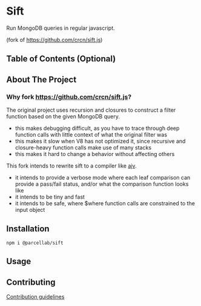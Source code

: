 <!---
This is the name of the project. It describes the whole project in one sentence, and helps people understand what the main goal and aim of the project is.

Consider putting a CI badge too, for instance:
 [![myworkflow](https://github.com/parcellab/repo-template-base/workflows/myworkflow/badge.svg)](https://github.com/parcellab/repo-template-base/actions?workflow=myworkflow)
-->

# Sift

Run MongoDB queries in regular javascript.

(fork of https://github.com/crcn/sift.js)


## Table of Contents (Optional)

<!---
If your README is very long, you might want to add a table of contents to make it easy for users to navigate to different sections easily. It will make it easier for readers to move around the project with ease.
-->

## About The Project

### Why fork https://github.com/crcn/sift.js?

The original project uses recursion and closures to construct a filter function based on the given MongoDB query.

- this makes debugging difficult, as you have to trace through deep function calls with little context of what the original filter was
- this makes it slow when V8 has not optimized it, since recursive and closure-heavy function calls make use of many stacks
- this makes it hard to change a behavior without affecting others

This fork intends to rewrite sift to a compiler like [ajv](https://github.com/ajv-validator/ajv).

- it intends to provide a verbose mode where each leaf comparison can provide a pass/fail status, and/or what the comparison function looks like
- it intends to be tiny and fast
- it intends to be safe, where $where function calls are constrained to the input object

## Installation

`npm i @parcellab/sift`

<!---If you are working on a project that a user needs to install or run locally in a machine,
you should include the steps required to install your project and also the required dependencies if any.*

Provide a step-by-step description of how to get the development environment set and running.
For instance:

Use the package manager [pip](https://pip.pypa.io/en/stable/) to install foobar.

```bash
pip install foobar
```
-->

## Usage

<!---
Provide instructions and examples so users/contributors can use the project. This will make it easy for them in case they encounter a problem – they will always have a place to reference what is expected.*

*You can also make use of visual aids by including materials like screenshots to show examples of the running project and also the structure and design principles used in your project.

```python
import foobar

# returns 'words'
foobar.pluralize('word')

# returns 'geese'
foobar.pluralize('goose')

# returns 'phenomenon'
foobar.singularize('phenomena')
```
-->

## Contributing

[Contribution guidelines](CONTRIBUTING.md)
